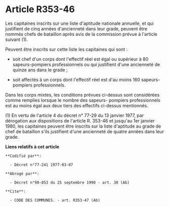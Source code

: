 # Article R353-46

Les capitaines inscrits sur une liste d'aptitude nationale annuelle, et qui justifient de cinq années d'ancienneté dans leur
grade, peuvent être nommés chefs de bataillon après avis de la commission prévue à l'article suivant (1).

Peuvent être inscrits sur cette liste les capitaines qui sont :

- soit chef d'un corps dont l'effectif réel est égal ou supérieur à 80 sapeurs-pompiers professionnels ou qui justifient
d'une ancienneté de quinze ans dans le grade ;

- soit affectés à un corps dont l'effectif réel est d'au moins 160 sapeurs-pompiers professionnels.

Dans les corps mixtes, les conditions prévues ci-dessus sont considérées comme remplies lorsque le nombre des sapeurs-
pompiers professionnels est au moins égal aux deux tiers des effectifs ci-dessus mentionnés.

(1) En vertu de l'article 4 du décret n° 77-29 du 13 janvier 1977, par dérogation aux dispositions de l'article R. 353-46 et
jusqu'au 1er janvier 1980, les capitaines peuvent être inscrits sur la liste d'aptitude au grade de chef de bataillon s'ils
justifient d'une ancienneté de quatre années dans leur grade.

**Liens relatifs à cet article**

	**Codifié par**:

	  - Décret n°77-241 1977-03-07

	**Abrogé par**:

	  - Décret n°90-853 du 25 septembre 1990 - art. 30 (Ab)

	**Cite**:

	  - CODE DES COMMUNES. - art. R353-47 (Ab)
